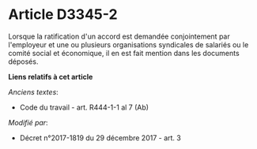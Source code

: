 # Article D3345-2

Lorsque la ratification d'un accord est demandée conjointement par l'employeur et une ou plusieurs organisations syndicales
de salariés ou le   comité social et économique, il en est fait mention dans les documents déposés.

**Liens relatifs à cet article**

_Anciens textes_:

  - Code du travail - art. R444-1-1 al 7 (Ab)

_Modifié par_:

  - Décret n°2017-1819 du 29 décembre 2017 - art. 3
